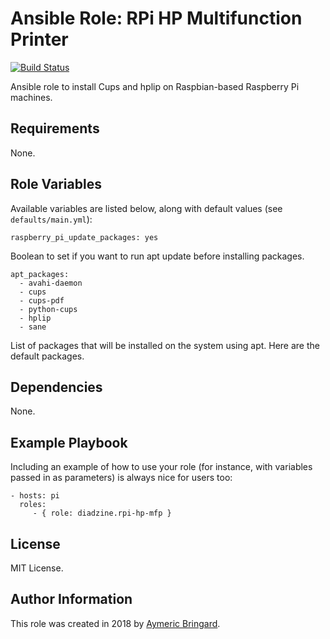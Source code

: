 Ansible Role: RPi HP Multifunction Printer
==========================================

[![Build Status](https://travis-ci.org/diadzine/ansible-role-rpi-hp-mfp.svg?branch=master)](https://travis-ci.org/diadzine/ansible-role-rpi-hp-mfp)

Ansible role to install Cups and hplip on Raspbian-based Raspberry Pi machines.

Requirements
------------

None.

Role Variables
--------------

Available variables are listed below, along with default values (see `defaults/main.yml`):

    raspberry_pi_update_packages: yes

Boolean to set if you want to run apt update before installing packages.

    apt_packages:
      - avahi-daemon
      - cups
      - cups-pdf
      - python-cups
      - hplip
      - sane

List of packages that will be installed on the system using apt. Here are the default packages.

Dependencies
------------

None.

Example Playbook
----------------

Including an example of how to use your role (for instance, with variables passed in as parameters) is always nice for users too:

    - hosts: pi
      roles:
         - { role: diadzine.rpi-hp-mfp }

License
-------

MIT License.

Author Information
------------------

This role was created in 2018 by [Aymeric Bringard](https://github.com/diadzine/).
